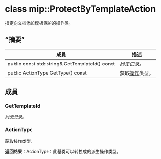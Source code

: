 # <a name="class-mipprotectbytemplateaction"></a>class mip::ProtectByTemplateAction 
指定向文档添加模板保护的操作类。
  
## <a name="summary"></a>“摘要”
 成員                        | 描述                                
--------------------------------|---------------------------------------------
 public const std::string& GetTemplateId() const  | _尚无记录。_
 public ActionType GetType() const  |  获取[操作](class_mip_action.md)类型。
  
## <a name="members"></a>成員
  
### <a name="gettemplateid"></a>GetTemplateId
_尚无记录。_

  
### <a name="actiontype"></a>ActionType
获取[操作](class_mip_action.md)类型。

  
**返回结果**：ActionType：此基类可以转换成的派生操作类型。